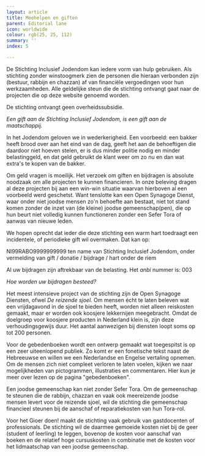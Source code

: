 ```yaml
---
layout: article
title: Meehelpen en giften
parent: Editorial lane
icon: worldwide
colour: rgb(25, 25, 112)
summary: ''
index: 5

---
```

De Stichting Inclusief Jodendom kan iedere vorm van hulp gebruiken. Als stichting zonder winstoogmerk zien de personen die hieraan verbonden zijn (bestuur, rabbijn en chazzan) af van financiële vergoedingen voor hun werkzaamheden. Alle geldelijke steun die de stichting ontvangt gaat naar de projecten die op deze website genoemd worden. 

De stichting ontvangt geen overheidssubsidie.

_Een gift aan de Stichting Inclusief Jodendom, is een gift aan de maatschappij._

In het Jodendom geloven we in wederkerigheid. Een voorbeeld: een bakker heeft brood over aan het eind van de dag, geeft het aan de behoeftigen die daardoor niet hoeven stelen, er is dus minder politie nodig en minder belastinggeld, en dat geld gebruikt de klant weer om zo nu en dan wat extra's te kopen van de bakker. 

Om geld vragen is moeilijk. Het verzoek om giften en bijdragen is absolute noodzaak om alle projecten te kunnen financieren. In onze beleving dragen al deze projecten bij aan een win-win situatie waarvan hierboven al een voorbeeld werd geschetst. Want tenslotte kan een Open Synagoge Dienst, waar onder niet joodse mensen zo'n behoefte aan bestaat, niet tot stand komen zonder de inzet van (de kleine) joodse gemeenschap(pen), die op hun beurt niet volledig kunnen functioneren zonder een Sefer Tora of aanwas van nieuwe leden. 

We hopen oprecht dat ieder die deze stichting een warm hart toedraagt een incidentele, of periodieke gift wil overmaken. Dat kan op:

Nl99RABO9999999999 ten name van Stichting Inclusief Jodendom, onder vermelding van gift / donatie / bijdrage / hart onder de riem

Al uw bijdragen zijn aftrekbaar van de belasting. Het _anbi_ nummer is: 003

_Hoe worden uw bijdragen besteed?_

Het meest intensieve project van de stichting zijn de Open Synagoge Diensten, ofwel _De reizende sjoel._ Om mensen écht te laten beleven wat een vrijdagavond in de sjoel te bieden heeft, worden niet alleen reiskosten gemaakt, maar er worden ook koosjere lekkernijen meegebracht. Omdat de doelgroep voor koosjere producten in Nederland klein is, zijn deze verhoudingsgewijs duur. Het aantal aanwezigen bij diensten loopt soms op tot 200 personen. 

Voor de gebedenboeken wordt een ontwerp gemaakt wat toegespitst is op een zeer uiteenlopend publiek. Zo komt er een fonetische tekst naast de Hebreeuwse en willen we een Nederlandse en Engelse vertaling opnemen. Om de mensen zich niet compleet verloren te laten voelen, kijken we naar mogelijkheden van pictogrammen, illustraties en commentaren. Hier kun je meer over lezen op de pagina "gebedenboeken". 

Een joodse gemeenschap kan niet zonder Sefer Tora. Om de gemeenschap te steunen die de rabbijn, chazzan en vaak ook meereizende joodse mensen levert voor de reizende sjoel, wil de stichting die gemeenschap financieel steunen bij de aanschaf of reparatiekosten van hun Tora-rol. 

Voor het Gioer doen! maakt de stichting vaak gebruik van gastdocenten of professionals.  De stichting wil de daarmee gemoeide kosten niet bij de geer (student of leerling) te leggen, bovenop de kosten voor aanschaf van boeken en de relatief hoge cursuskosten in combinatie met de kosten voor het lidmaatschap van een joodse gemeenschap. 

 